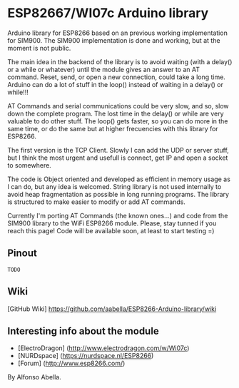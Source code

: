 ESP82667/WI07c Arduino library
=======================

Arduino library for ESP8266 based on an previous working implementation for SIM900. The SIM900 implementation is done and working, but at the moment is not public.

The main idea in the backend of the library is to avoid waiting (with a delay() or a while or whatever) until the module gives an answer to an AT command. Reset, send, or open a new connection, could take a long time. Arduino can do a lot of stuff in the loop() instead of waiting in a delay() or while!!!

AT Commands and serial communications could be very slow, and so, slow down the complete program. The lost time in the delay() or while are very valuable to do other stuff. The loop() gets faster, so you can do more in the same time, or do the same but at higher frecuencies with this library for ESP8266.

The first version is the TCP Client. Slowly I can add the UDP or server stuff, but I think the most urgent and usefull is connect, get IP and open a socket to somewhere.

The code is Object oriented and developed as efficient in memory usage as I can do, but any idea is welcomed. String library is not used internally to avoid heap fragmentation as possible in long running programs. The library is structured to make easier to modify or add AT commands.

Currently I'm porting AT Commands (the known ones...) and code from the SIM900 library to the WiFi ESP8266 module. Please, stay tunned if you reach this page! Code will be available soon, at least to start testing =)

Pinout
------

    TODO

Wiki
------

[GitHub Wiki] https://github.com/aabella/ESP8266-Arduino-library/wiki

Interesting info about the module
----------------------------------

* [ElectroDragon] (http://www.electrodragon.com/w/Wi07c)
* [NURDspace] (https://nurdspace.nl/ESP8266)
* [Forum] (http://www.esp8266.com/)

By Alfonso Abella.
